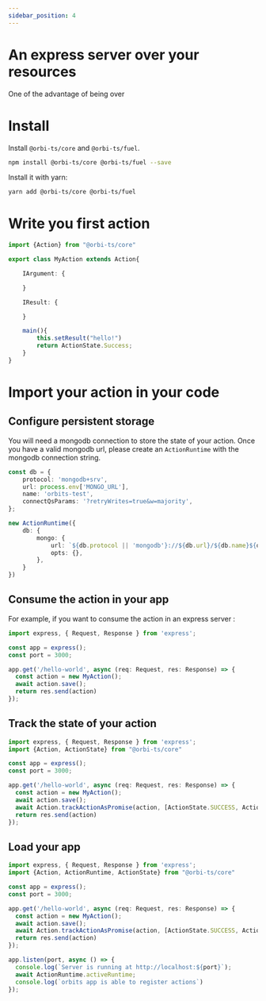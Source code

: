 ```yaml
---
sidebar_position: 4
---
```

# An express server over your resources

One of the advantage of being over 

# Install

Install `@orbi-ts/core` and `@orbi-ts/fuel`.
```bash
npm install @orbi-ts/core @orbi-ts/fuel --save
```

Install it with yarn:
```bash
yarn add @orbi-ts/core @orbi-ts/fuel
```

# Write you first action

```typescript title='src/orbits/my-action.ts'
import {Action} from "@orbi-ts/core"

export class MyAction extends Action{

    IArgument: {

    }

    IResult: {

    }

    main(){
        this.setResult("hello!")
        return ActionState.Success;
    }
}
```

# Import your action in your code

## Configure persistent storage

You will need a mongodb connection to store the state of your action.
Once you have a valid mongodb url, please create an `ActionRuntime` with the mongodb connection string.

```typescript title='src/orbits/action-app.ts'
const db = {
    protocol: 'mongodb+srv',
    url: process.env['MONGO_URL'],
    name: 'orbits-test',
    connectQsParams: '?retryWrites=true&w=majority',
};

new ActionRuntime({
    db: {
        mongo: {
            url: `${db.protocol || 'mongodb'}://${db.url}/${db.name}${db.connectQsParams}`,
            opts: {},
        },
    }
})
```

## Consume the action in your app

For example, if you want to consume the action in an express server : 

```typescript
import express, { Request, Response } from 'express';

const app = express();
const port = 3000;

app.get('/hello-world', async (req: Request, res: Response) => {
  const action = new MyAction();
  await action.save();
  return res.send(action)
});
```

## Track the state of your action

```typescript title='src/orbits/app.ts'
import express, { Request, Response } from 'express';
import {Action, ActionState} from "@orbi-ts/core"

const app = express();
const port = 3000;

app.get('/hello-world', async (req: Request, res: Response) => {
  const action = new MyAction();
  await action.save();
  await Action.trackActionAsPromise(action, [ActionState.SUCCESS, ActionState.ERROR])
  return res.send(action)
});
```

## Load your app

```typescript title='src/server.ts'
import express, { Request, Response } from 'express';
import {Action, ActionRuntime, ActionState} from "@orbi-ts/core"

const app = express();
const port = 3000;

app.get('/hello-world', async (req: Request, res: Response) => {
  const action = new MyAction();
  await action.save();
  await Action.trackActionAsPromise(action, [ActionState.SUCCESS, ActionState.ERROR])
  return res.send(action)
});

app.listen(port, async () => {
  console.log(`Server is running at http://localhost:${port}`);
  await ActionRuntime.activeRuntime;
  console.log(`orbits app is able to register actions`)
});
``` 